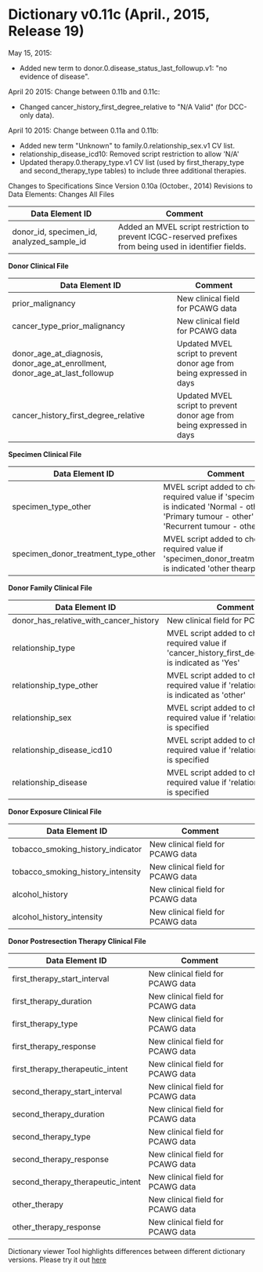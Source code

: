# Dictionary v0.11c (April., 2015, Release 19)

May 15, 2015:

* Added new term to donor.0.disease_status_last_followup.v1: "no evidence of disease".

April 20 2015:
Change between 0.11b and 0.11c:

* Changed cancer_history_first_degree_relative to "N/A Valid" (for DCC-only data).

April 10 2015:
Change between 0.11a and 0.11b:

* Added new term "Unknown" to family.0.relationship_sex.v1 CV list.
* relationship_disease_icd10: Removed script restriction to allow 'N/A'
* Updated therapy.0.therapy_type.v1 CV list (used by first_therapy_type and second_therapy_type tables) to include three additional therapies.

Changes to Specifications Since Version 0.10a (October., 2014)
Revisions to Data Elements: Changes
All Files


| Data Element ID | Comment |
| ---- | ---- |
| donor_id, specimen_id, analyzed_sample_id | Added an MVEL script restriction to prevent ICGC-reserved prefixes from being used in identifier fields. |

**Donor Clinical File**

| Data Element ID | Comment |
| ---- | ---- |
| prior_malignancy | New clinical field for PCAWG data |
| cancer_type_prior_malignancy | New clinical field for PCAWG data |
| donor_age_at_diagnosis, donor_age_at_enrollment, donor_age_at_last_followup | Updated MVEL script to prevent donor age from being expressed in days |
| cancer_history_first_degree_relative | Updated MVEL script to prevent donor age from being expressed in days |

**Specimen Clinical File**

| Data Element ID | Comment |
| ---- | ---- |
| specimen_type_other | MVEL script added to check for a required value if 'specimen_type' is indicated 'Normal - other', 'Primary tumour - other' or 'Recurrent tumour - other' |
| specimen_donor_treatment_type_other | MVEL script added to check for required value if 'specimen_donor_treatment_type' is indicated 'other thearpy' |

**Donor Family Clinical File**

| Data Element ID | Comment |
| ---- | ---- |
| donor_has_relative_with_cancer_history | New clinical field for PCAWG data |
| relationship_type | MVEL script added to check for a required value if 'cancer_history_first_degree_relative' is indicated as 'Yes' |
| relationship_type_other | MVEL script added to check for a required value if 'relationship_type' is indicated as 'other' |
| relationship_sex | MVEL script added to check for a required value if 'relationship_type' is specified |
| relationship_disease_icd10 | MVEL script added to check for a required value if 'relationship_type' is specified |
| relationship_disease | MVEL script added to check for a required value if 'relationship_type' is specified |

**Donor Exposure Clinical File**

| Data Element ID | Comment |
| ---- | ---- |
| tobacco_smoking_history_indicator | New clinical field for PCAWG data |
| tobacco_smoking_history_intensity | New clinical field for PCAWG data |
| alcohol_history | New clinical field for PCAWG data |
| alcohol_history_intensity | New clinical field for PCAWG data |

**Donor Postresection Therapy Clinical File**

| Data Element ID | Comment |
| ---- | ---- |
| first_therapy_start_interval | New clinical field for PCAWG data |
| first_therapy_duration | New clinical field for PCAWG data |
| first_therapy_type | New clinical field for PCAWG data |
| first_therapy_response | New clinical field for PCAWG data |
| first_therapy_therapeutic_intent | New clinical field for PCAWG data |
| second_therapy_start_interval | New clinical field for PCAWG data |
| second_therapy_duration | New clinical field for PCAWG data |
| second_therapy_type | New clinical field for PCAWG data |
| second_therapy_response | New clinical field for PCAWG data |
| second_therapy_therapeutic_intent | New clinical field for PCAWG data |
| other_therapy | New clinical field for PCAWG data |
| other_therapy_response | New clinical field for PCAWG data |

Dictionary viewer Tool highlights differences between different dictionary versions. Please try it out [here](https://submissions.dcc.icgc.org/dictionary.html)
